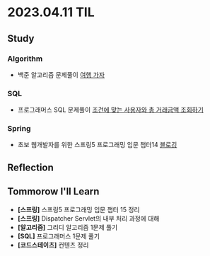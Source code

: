 # 2023.04.11 TIL

## Study
### Algorithm
- 백준 알고리즘 문제풀이 [여행 가자](https://www.acmicpc.net/problem/1976)
### SQL
- 프로그래머스 SQL 문제풀이 [조건에 맞는 사용자와 총 거래금액 조회하기](https://school.programmers.co.kr/learn/courses/30/lessons/164668)
### Spring
- 초보 웹개발자를 위한 스프링5 프로그래밍 입문 챕터14 [블로깅](https://memodayoungee.tistory.com/115)

## Reflection
## Tommorow I'll Learn
- **[스프링]** 스프링5 프로그래밍 입문 챕터 15 정리
- **[스프링]** Dispatcher Servlet의 내부 처리 과정에 대해
- **[알고리즘]** 그리디 알고리즘 1문제 풀기
- **[SQL]** 프로그래머스 1문제 풀기
- **[코드스테이츠]** 컨텐츠 정리 

